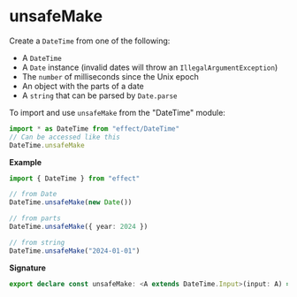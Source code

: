 # unsafeMake

Create a `DateTime` from one of the following:

- A `DateTime`
- A `Date` instance (invalid dates will throw an `IllegalArgumentException`)
- The `number` of milliseconds since the Unix epoch
- An object with the parts of a date
- A `string` that can be parsed by `Date.parse`

To import and use `unsafeMake` from the "DateTime" module:

```ts
import * as DateTime from "effect/DateTime"
// Can be accessed like this
DateTime.unsafeMake
```

**Example**

```ts
import { DateTime } from "effect"

// from Date
DateTime.unsafeMake(new Date())

// from parts
DateTime.unsafeMake({ year: 2024 })

// from string
DateTime.unsafeMake("2024-01-01")
```

**Signature**

```ts
export declare const unsafeMake: <A extends DateTime.Input>(input: A) => DateTime.PreserveZone<A>
```
